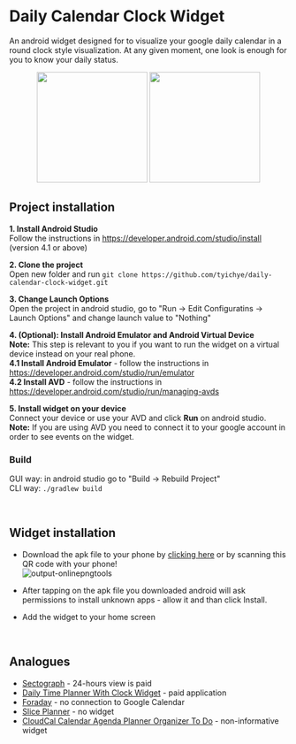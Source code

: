 # Daily Calendar Clock Widget
An android widget designed for to visualize your google daily calendar in a round clock style visualization.
At any given moment, one look is enough for you to know your daily status.


<p align="center">
  <img src="docs/clock_screenshot.jpeg" width="200">
  <img src="docs/configuration_screenshot.jpeg" width="200">
</p>


## Project installation

**1. Install Android Studio** <br/>
Follow the instructions in https://developer.android.com/studio/install (version 4.1 or above)  <br/>

**2. Clone the project** <br/>
Open new folder and run ```git clone https://github.com/tyichye/daily-calendar-clock-widget.git```  <br/>

**3. Change Launch Options** <br/>
Open the project in android studio, go to "Run -> Edit Configuratins -> Launch Options" and change launch value to "Nothing" <br/>

**4. (Optional): Install Android Emulator and Android Virtual Device** <br/>
**Note:** This step is relevant to you if you want to run the widget on a virtual device instead on your real phone. <br/>
**4.1 Install Android Emulator** - follow the instructions in https://developer.android.com/studio/run/emulator  <br/>
**4.2 Install AVD** - follow the instructions in https://developer.android.com/studio/run/managing-avds <br/>

**5. Install widget on your device** <br/>
Connect your device or use your AVD and click **Run** on android studio. <br/>
**Note:** If you are using AVD you need to connect it to your google account in order to see events on the widget.


### Build
GUI way: in android studio go to "Build -> Rebuild Project"  
CLI way: ```./gradlew build```


<br/>


## Widget installation
- Download the apk file to your phone by [clicking here](https://github.com/tyichye/daily-calendar-clock-widget/raw/main/release_apk/round_calendar_v1.1.apk) or by scanning this QR code with your phone!<br/>
![output-onlinepngtools](https://user-images.githubusercontent.com/81364138/122033344-1a6ed300-cdd9-11eb-8634-607b96ae34cd.png)




- After tapping on the apk file you downloaded android will ask permissions to install unknown apps - allow it and than click Install.
- Add the widget to your home screen


<br/>


## Analogues
* [Sectograph](https://play.google.com/store/apps/details?id=prox.lab.calclock) - 24-hours view is paid
* [Daily Time Planner With Clock Widget](https://play.google.com/store/apps/details?id=com.sectograph.planner.time.clock.manager.reminder) - paid application
* [Foraday](https://play.google.com/store/apps/details?id=com.compscieddy.foradayapp) - no connection to Google Calendar
* [Slice Planner](https://play.google.com/store/apps/details?id=com.evopaper.sliceplanner&hl=ru) - no widget
* [CloudCal Calendar Agenda Planner Organizer To Do](https://play.google.com/store/apps/details?id=net.cloudcal.cal) - non-informative widget
